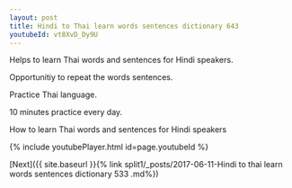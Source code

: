 ```yaml
---
layout: post
title: Hindi to Thai learn words sentences dictionary 643 
youtubeId: vt8XvD_Dy9U
---
```

 
 
Helps to learn Thai words and sentences for Hindi speakers.

Opportunitiy to repeat the words sentences. 

Practice Thai language. 
 
10 minutes practice every day. 
 
How to learn Thai words and sentences for Hindi speakers 
 
{% include youtubePlayer.html id=page.youtubeId %}
 
 
[Next]({{ site.baseurl }}{% link  split1/_posts/2017-06-11-Hindi to thai learn words sentences dictionary 533 .md%})
 
